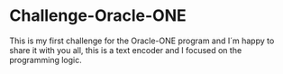 # Challenge-Oracle-ONE

This is my first challenge for the Oracle-ONE program and I´m happy to share it with you all, this is a text encoder and I focused on the programming logic. 
